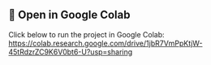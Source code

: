 ## 🚀 Open in Google Colab
Click below to run the project in Google Colab:  https://colab.research.google.com/drive/1jbR7VmPpKtjW-45tRdzrZC9K6V0bt6-U?usp=sharing
